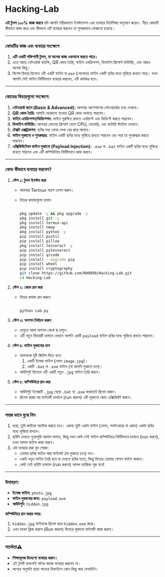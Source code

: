 # Hacking-Lab

**এই টুলস ১০০% কাজ করবে** যদি আপনি সঠিকভাবে ইনস্টলেশন এবং ব্যবহার নির্দেশিকা অনুসরণ করেন। নীচে কোডটি কীভাবে কাজ করে এবং কীভাবে এটি ব্যবহার করবেন তা সুন্দরভাবে বোঝানো হয়েছে।

---

### **কোডটির কাজ এবং ব্যবহার সংক্ষেপে**

1. **এটি একটি শক্তিশালী টুলস, যা অনেক কাজ একসাথে করতে পারে।**
2. এতে আছে নেটওয়ার্ক স্ক্যানিং, QR কোড তৈরি, ফাইল এনক্রিপশন, ডিভাইস রিসোর্স মনিটরিং, এবং আরও অনেক কিছু। 
3. বিশেষ ফিচার হিসেবে এটি একটি ফাইল বা `exe` (পেলোড) ফাইল একটি ছবির মধ্যে লুকিয়ে রাখতে পারে। যখন আপনি সেই ফাইল নির্দিষ্টভাবে ব্যবহার করবেন, এটি কার্যকর হবে।

---

### **কোডের ফিচারগুলো সংক্ষেপে:**
1. **নেটওয়ার্ক স্ক্যান (Basic & Advanced):** আপনার আশেপাশের নেটওয়ার্কের তথ্য দেখাবে। 
2. **QR কোড তৈরি:** আপনি যেকোনো তথ্যের QR কোড বানাতে পারবেন। 
3. **ফাইল এনক্রিপশন/ডিক্রিপশন:** ফাইল সুরক্ষিত রাখতে এনক্রিপ্ট এবং ডিক্রিপ্ট করতে পারবেন।
4. **ডিভাইস মনিটরিং:** আপনার ফোনের রিসোর্স যেমন CPU, মেমোরি, এবং ব্যাটারি স্ট্যাটাস দেখাবে। 
5. **টেক্সট এক্সট্রাকশন:** ছবির মধ্য থেকে লেখা বের করে আনবে।
6. **ফাইল লুকানো ও পুনরুদ্ধার:** ফাইল একটি ছবির মধ্যে লুকিয়ে রাখতে পারবেন এবং পরে তা পুনরুদ্ধার করতে পারবেন।
7. **এক্সিকিউটেবল ফাইল লুকানো (Payload Injection):** `.exe` বা `.bat` ফাইল একটি ছবির মধ্যে লুকিয়ে রাখতে পারবেন এবং এটি কম্পিউটারে নির্দিষ্টভাবে কাজ করবে।

---

### **কোড কীভাবে ব্যবহার করবেন?**

1. **স্টেপ ১: টুলস ইনস্টল করা**
   - আপনার Termux অ্যাপ ওপেন করুন।
   - নিচের কমান্ডগুলো চালান
   
     ```bash
     
     pkg update -y && pkg upgrade -y
     pkg instoll git -y
     pkg instoll termux-api
     pkg instoll nmap 
     pkg install python -y
     pip install psutil
     pip install pillow
     pkg install tesseract -y
     pip install pytesseract
     pip install qrcode
     pip install --upgrade pip
     pip install wheel
     pip install cryptography
     git clone https://github.com/RH0099/Hacking-Lab.git
     cd Hacking-Lab


      ```

2. **স্টেপ ২: কোড রান করা**
   - নিচের কমান্ড রান করুন:
     ```bash
     
     python Lab.py
     
     ```

3. **স্টেপ ৩: অপশন নির্বাচন করুন**
   - মেনুতে আসা অপশন থেকে `9` চাপুন।
   - এটি নতুন ফিচারটি চালাবে যেখানে আপনি একটি `payload` ফাইল ছবির মধ্যে লুকিয়ে রাখতে পারবেন।

4. **স্টেপ ৪: ফাইল লুকানোর ধাপ**
   - আপনাকে দুটি জিনিস দিতে হবে:
     1. একটি ইমেজ ফাইল (যেমন `image.jpg`)।
     2. একটি `.bat` বা `.exe` ফাইল (যা আপনি লুকাতে চান)।
   - আউটপুট হিসেবে এটি একটি নতুন `.jpg` ফাইল তৈরি করবে। 

5. **স্টেপ ৫: কম্পিউটারে রান করা**
   - আউটপুট ইমেজটি `.jpg` থেকে `.bat` বা `.exe` ফরম্যাটে রিনেম করুন।
   - রিনেম করার পর ফাইলটি চালালে (run করলে) এটি লুকানো কোড এক্সিকিউট করবে। 

---

### **সহজ ভাবে বুঝে নিন**

1. ধরো, তুমি কাউকে অ্যাটাক করতে চাও। এজন্য তুমি একটা ফাইল (যেমন, সফটওয়্যার বা কোড) একটা ছবির মধ্যে লুকিয়ে রাখলে। 
2. ছবিটা দেখতে পুরোপুরি নরমাল লাগবে, কিন্তু যখন কেউ সেই ফাইল কম্পিউটারে নির্দিষ্টভাবে চালাবে (run করবে), তখন আসল ফাইল কাজ করবে। 
3. এটা ব্যবহার করা খুব সোজা: 
   - তোমার ছবির ফাইল আর ফাইলটা (যা লুকাতে চাও) দাও।
   - একটা নতুন ফাইল তৈরি হবে যা দেখতে ছবির মতো, কিন্তু ভিতরে তোমার গোপন ফাইল থাকবে। 
   - কেউ সেই ছবিটা চালালে (run করলে) আসল ম্যাজিক শুরু হবে!

---

### **উদাহরণ:**
- **ইমেজ ফাইল:** `photo.jpg`
- **ফাইল লুকানোর জন্য:** `payload.exe`
- **আউটপুট:** `hidden.jpg`

**কম্পিউটারে রান করার সময়:**
1. `hidden.jpg` ফাইলকে রিনেম করে `hidden.exe` করো।
2. এখন ডাবল ক্লিক করলে (Run করলে) ভিতরে লুকানো ফাইলটি কাজ করবে।

---

### **সতর্কতা⚠️**
- **শিক্ষামূলক উদ্দেশ্যে ব্যবহার করুন।** 
- এই টুলটি কখনোই অবৈধ কাজে ব্যবহার করবেন না।
- অন্যের অনুমতি ছাড়া অন্যের ডিভাইসে কোন কিছু করা বেআইনি।
